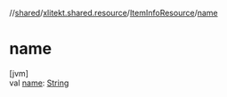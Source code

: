 //[shared](../../../index.md)/[xlitekt.shared.resource](../index.md)/[ItemInfoResource](index.md)/[name](name.md)

# name

[jvm]\
val [name](name.md): [String](https://kotlinlang.org/api/latest/jvm/stdlib/kotlin/-string/index.html)
